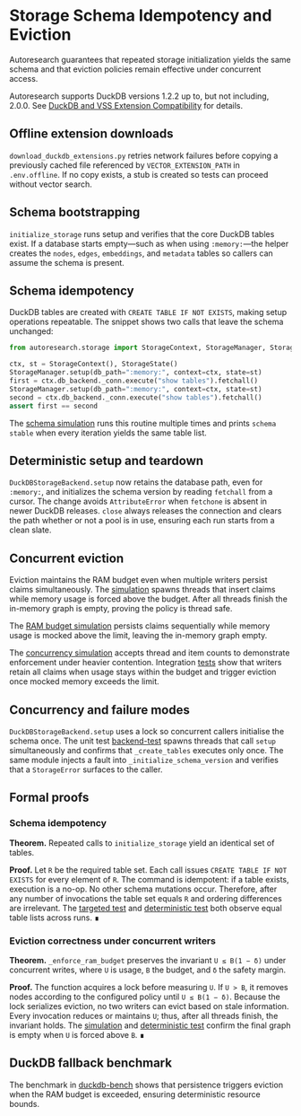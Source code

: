 # Storage Schema Idempotency and Eviction

Autoresearch guarantees that repeated storage initialization yields the same
schema and that eviction policies remain effective under concurrent access.

Autoresearch supports DuckDB versions 1.2.2 up to, but not including, 2.0.0.
See [DuckDB and VSS Extension Compatibility](../duckdb_compatibility.md) for
details.

## Offline extension downloads

`download_duckdb_extensions.py` retries network failures before copying a
previously cached file referenced by `VECTOR_EXTENSION_PATH` in `.env.offline`.
If no copy exists, a stub is created so tests can proceed without vector
search.

## Schema bootstrapping

`initialize_storage` runs setup and verifies that the core DuckDB tables
exist. If a database starts empty—such as when using `:memory:`—the helper
creates the `nodes`, `edges`, `embeddings`, and `metadata` tables so callers
can assume the schema is present.

## Schema idempotency

DuckDB tables are created with `CREATE TABLE IF NOT EXISTS`, making setup
operations repeatable. The snippet shows two calls that leave the schema
unchanged:

```python
from autoresearch.storage import StorageContext, StorageManager, StorageState

ctx, st = StorageContext(), StorageState()
StorageManager.setup(db_path=":memory:", context=ctx, state=st)
first = ctx.db_backend._conn.execute("show tables").fetchall()
StorageManager.setup(db_path=":memory:", context=ctx, state=st)
second = ctx.db_backend._conn.execute("show tables").fetchall()
assert first == second
```

The [schema simulation][schema-sim] runs this routine multiple times and prints
`schema stable` when every iteration yields the same table list.

## Deterministic setup and teardown

`DuckDBStorageBackend.setup` now retains the database path, even for
`:memory:`, and initializes the schema version by reading `fetchall` from a
cursor. The change avoids `AttributeError` when `fetchone` is absent in newer
DuckDB releases. `close` always releases the connection and clears the path
whether or not a pool is in use, ensuring each run starts from a clean slate.

## Concurrent eviction

Eviction maintains the RAM budget even when multiple writers persist claims
simultaneously. The [simulation][evict-sim] spawns threads that insert claims
while memory usage is forced above the budget. After all threads finish the
in-memory graph is empty, proving the policy is thread safe.

The [RAM budget simulation][ram-sim] persists claims sequentially while
memory usage is mocked above the limit, leaving the in-memory graph empty.

The [concurrency simulation][concurrency-sim] accepts thread and item counts to
demonstrate enforcement under heavier contention. Integration
[tests][concurrency-test] show that writers retain all claims when usage stays
within the budget and trigger eviction once mocked memory exceeds the limit.

## Concurrency and failure modes

`DuckDBStorageBackend.setup` uses a lock so concurrent callers
initialise the schema once. The unit test [backend-test] spawns
threads that call `setup` simultaneously and confirms that
`_create_tables` executes only once. The same module injects a fault
into `_initialize_schema_version` and verifies that a
`StorageError` surfaces to the caller.

## Formal proofs

### Schema idempotency

**Theorem.** Repeated calls to `initialize_storage` yield an identical set of
tables.

**Proof.** Let `R` be the required table set. Each call issues
`CREATE TABLE IF NOT EXISTS` for every element of `R`. The command is
idempotent: if a table exists, execution is a no-op. No other schema mutations
occur. Therefore, after any number of invocations the table set equals `R` and
ordering differences are irrelevant. The
[targeted test][schema-test] and [deterministic test][evict-test] both observe
equal table lists across runs. ∎

### Eviction correctness under concurrent writers

**Theorem.** `_enforce_ram_budget` preserves the invariant `U ≤ B(1 − δ)` under
concurrent writes, where `U` is usage, `B` the budget, and `δ` the safety
margin.

**Proof.** The function acquires a lock before measuring `U`. If `U > B`, it
removes nodes according to the configured policy until `U ≤ B(1 − δ)`. Because
the lock serializes eviction, no two writers can evict based on stale
information. Every invocation reduces or maintains `U`; thus, after all
threads finish, the invariant holds. The
[simulation][evict-sim] and [deterministic test][evict-test] confirm the final
graph is empty when `U` is forced above `B`. ∎

## DuckDB fallback benchmark

The benchmark in [duckdb-bench] shows that persistence triggers eviction when
the RAM budget is exceeded, ensuring deterministic resource bounds.

[evict-sim]: ../../scripts/storage_eviction_sim.py
[concurrency-sim]: ../../scripts/storage_concurrency_sim.py
[duckdb-bench]: ../../tests/integration/test_storage_duckdb_fallback.py
[schema-test]: ../../tests/targeted/test_storage_eviction.py
[evict-test]: ../../tests/targeted/test_storage_eviction.py
[concurrency-test]: ../../tests/integration/test_storage_concurrency.py

[schema-sim]: ../../scripts/schema_idempotency_sim.py
[ram-sim]: ../../scripts/ram_budget_enforcement_sim.py
[backend-test]: ../../tests/unit/test_duckdb_storage_backend_concurrency.py
